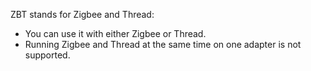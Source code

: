 ZBT stands for Zigbee and Thread:

- You can use it with either Zigbee or Thread.
- Running Zigbee and Thread at the same time on one adapter is not supported.
